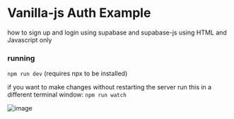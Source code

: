 # Vanilla-js Auth Example

how to sign up and login using supabase and supabase-js using HTML and Javascript only

### running
`npm run dev` (requires npx to be installed)

if you want to make changes without restarting the server run this in a different terminal window:
`npm run watch`

![image](https://user-images.githubusercontent.com/458736/91564884-e45c8180-e973-11ea-949a-1bb930628b0e.png)

